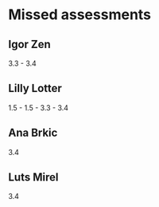 # Missed assessments

## Igor Zen
3.3 - 3.4

## Lilly Lotter
1.5 - 1.5 - 3.3 - 3.4

## Ana Brkic
3.4

## Luts Mirel
3.4

